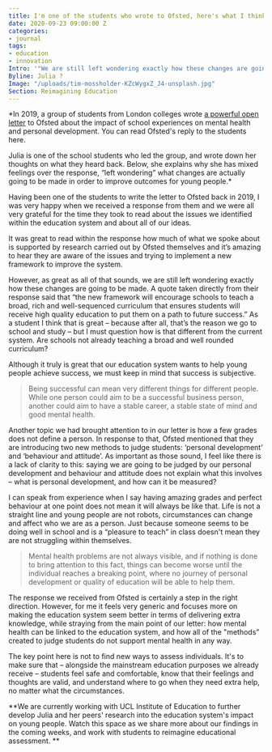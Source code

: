 ```yaml
---
title: I'm one of the students who wrote to Ofsted, here's what I think of their response
date: 2020-09-23 09:00:00 Z
categories:
- journal
tags:
- education
- innovation
Intro: '"We are still left wondering exactly how these changes are going to be made."'
Byline: Julia ?
Image: "/uploads/tim-mossholder-KZcWygxZ_J4-unsplash.jpg"
Section: Reimagining Education
---
```


*In 2019, a group of students from London colleges wrote [a powerful open letter](https://www.statesofmind.org/journal/2020/09/16/students-ofsted-open-letter.html) to Ofsted about the impact of school experiences on mental health and personal development. You can read Ofsted's reply to the students here. 

Julia is one of the school students who led the group, and wrote down her thoughts on what they heard back. Below, she explains why she has mixed feelings over the response, “left wondering” what changes are actually going to be made in order to improve outcomes for young people.* 

Having been one of the students to write the letter to Ofsted back in 2019, I was very happy when we received a response from them and we were all very grateful for the time they took to read about the issues we identified within the education system and about all of our ideas.

It was great to read within the response how much of what we spoke about is supported by research carried out by Ofsted themselves and it’s amazing to hear they are aware of the issues and trying to implement a new framework to improve the system. 

However, as great as all of that sounds, we are still left wondering exactly how these changes are going to be made. A quote taken directly from their response said that “the new framework will encourage schools to teach a broad, rich and well-sequenced curriculum that ensures students will receive high quality education to put them on a path to future success.” As a student I think that is great – because after all, that’s the reason we go to school and study – but I must question how is that different from the current system. Are schools not already teaching a broad and well rounded curriculum?

Although it truly is great that our education system wants to help young people achieve success, we must keep in mind that success is subjective. 

> Being successful can mean very different things for different people. While one person could aim to be a successful business person, another could aim to have a stable career, a stable state of mind and good mental health. 

Another topic we had brought attention to in our letter is how a few grades does not define a person. In response to that, Ofsted mentioned that they are introducing two new methods to judge students: ‘personal development’ and ‘behaviour and attitude’. 
As important as those sound, I feel like there is a lack of clarity to this: saying we are going to be judged by our personal development and behaviour and attitude does not explain what this involves – what is personal development, and how can it be measured? 

I can speak from experience when I say having amazing grades and perfect behaviour at one point does not mean it will always be like that. Life is not a straight line and young people are not robots, circumstances can change and affect who we are as a person. Just because someone seems to be doing well in school and is a “pleasure to teach” in class doesn't mean they are not struggling within themselves. 

> Mental health problems are not always visible, and if nothing is done to bring attention to this fact, things can become worse until the individual reaches a breaking point, where no journey of personal development or quality of education will be able to help them. 

The response we received from Ofsted is certainly a step in the right direction. However, for me it feels very generic and focuses more on making the education system seem better in terms of delivering extra knowledge, while straying from the main point of our letter: how mental health can be linked to the education system, and how all of the "methods” created to judge students do not support mental health in any way. 

The key point here is not to find new ways to assess individuals. It's to make sure that – alongside the mainstream education purposes we already receive – students feel safe and comfortable, know that their feelings and thoughts are valid, and understand where to go when they need extra help, no matter what the circumstances. 

**We are currently working with UCL Institute of Education to further develop Julia and her peers' research into the education system's impact on young people. Watch this space as we share more about our findings in the coming weeks, and work with students to reimagine educational assessment. **
